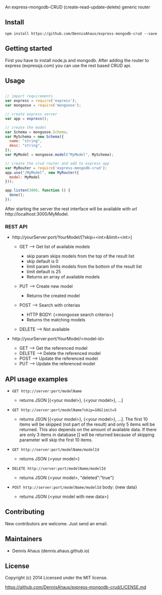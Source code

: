 An express-mongodb-CRUD (create-read-update-delete) generic router

## Install

`npm install https://github.com/DennisAhaus/express-mongodb-crud --save`

## Getting started

First you have to install node.js and mongodb. After adding the router
to express (expressjs.com) you can use the rest based CRUD api.

## Usage

```js

// import requirements
var express = require('express');
var mongoose = require('mongoose');

// create express server
var app = express();

// create the model
var Schema = mongoose.Schema;
var MySchema = new Schema({
  name: "string",
  desc: "string",
});
var MyModel = mongoose.model("MyModel", MySchema);

// create the crud router and add to express app
var MyRouter = require('express-mongodb-crud');
app.use("/MyModel", new MyRouter({
  model: MyModel
}));

app.listen(3000, function () {
  done();
});

```

After starting the server the rest interface will be available with url
http://localhost:3000/MyModel.


### REST API

* http://yourServer:port/YourModel/[?skip=&lt;int&gt;&limit=&lt;int&gt;]
  * GET --> Get list of available models
    * skip param skips <int> models from the top of the result list
    * skip default is 0
    * limit param limits <int> models from the bottom of the result list
    * limit default is 25
    * Returns an array of available models

  * PUT --> Create new model
    * Returns the created model

  * POST --> Search with criterias
    * HTTP BODY: {&lt;mongoose search criteria&gt;}
    * Returns the matching models

  * DELETE --> Not available

* http://yourServer:port/YourModel/&lt;model-id&gt;
  * GET --> Get the referenced model
  * DELETE --> Delete the referenced model
  * POST --> Update the referenced model
  * PUT --> Update the referenced model

## API usage examples

* `GET http://server:port/modelName`
  * returns JSON [{&lt;your model&gt;}, {&lt;your model&gt;}, ...]

* `GET http://server:port/modelName?skip=10&limit=5`
  * returns JSON [{&lt;your model&gt;}, {&lt;your model&gt;}, ...].
    The first 10 items will be skipped (not part of the result) and
    only 5 items will be returned. This also depends on the amount of
    available data. If there are only 3 items in database [] will be returned
    because of skipping parameter will skip the first 10 items.

* `GET http://server:port/modelName/modelId`
  * returns JSON {&lt;your model&gt;}

* `DELETE http://server:port/modelName/modelId`
  * returns JSON {&lt;your model&gt;, "deleted":"true"}


* `POST http://server:port/modelName/modelId` body: {new data}
  * returns JSON {&lt;your model with new data&gt;}



## Contributing

New contributors are welcome. Just send an email.

## Maintainers

* Dennis Ahaus (dennis.ahaus.github.io)


## License

Copyright (c) 2014
Licensed under the MIT license.

https://github.com/DennisAhaus/express-mongodb-crud/LICENSE.md
